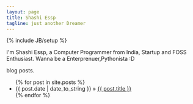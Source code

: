 ```yaml
---
layout: page
title: Shashi Essp
tagline: just another Dreamer
---
```

{% include JB/setup %}

I'm Shashi Essp, a Computer Programmer from India, Startup and FOSS Enthusiast. Wanna be a Enterprenuer,Pythonista :D 






blog posts.

<ul class="posts">
  {% for post in site.posts %}
    <li><span>{{ post.date | date_to_string }}</span> &raquo; <a href="{{ BASE_PATH }}{{ post.url }}">{{ post.title }}</a></li>
  {% endfor %}
</ul>


<script>
  (function(i,s,o,g,r,a,m){i['GoogleAnalyticsObject']=r;i[r]=i[r]||function(){
  (i[r].q=i[r].q||[]).push(arguments)},i[r].l=1*new Date();a=s.createElement(o),
  m=s.getElementsByTagName(o)[0];a.async=1;a.src=g;m.parentNode.insertBefore(a,m)
  })(window,document,'script','//www.google-analytics.com/analytics.js','ga');

  ga('create', 'UA-53320301-1', 'auto');
  ga('send', 'pageview');

</script>
